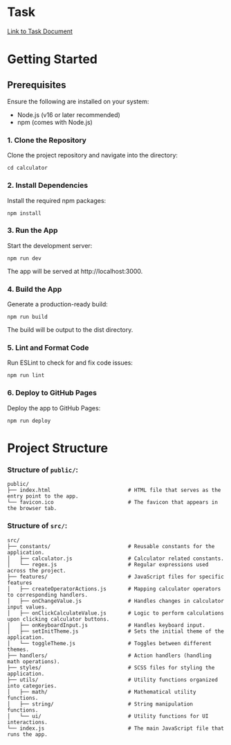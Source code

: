 # Task

[Link to Task Document](https://docs.google.com/document/d/1zpXXeSae-BlcxPKgw3DhxZA92cspVailrPYoaXSYrW8)

# Getting Started

## Prerequisites

Ensure the following are installed on your system:

- Node.js (v16 or later recommended)
- npm (comes with Node.js)

### 1. Clone the Repository

Clone the project repository and navigate into the directory:

```git clone <https://github.com/ValeriaKliui/calculator-Innowise>
cd calculator
```

### 2. Install Dependencies

Install the required npm packages:

```
npm install
```

### 3. Run the App

Start the development server:

```
npm run dev
```

The app will be served at http://localhost:3000.

### 4. Build the App

Generate a production-ready build:

```
npm run build
```

The build will be output to the dist directory.

### 5. Lint and Format Code

Run ESLint to check for and fix code issues:

```
npm run lint
```

### 6. Deploy to GitHub Pages

Deploy the app to GitHub Pages:

```
npm run deploy
```

# Project Structure

### Structure of `public/`:

```plaintext
public/
├── index.html                         # HTML file that serves as the entry point to the app.
└── favicon.ico                        # The favicon that appears in the browser tab.
```

### Structure of `src/`:

```plaintext
src/
├── constants/                         # Reusable constants for the application.
│   ├── calculator.js                  # Calculator related constants.
│   └── regex.js                       # Regular expressions used across the project.
├── features/                          # JavaScript files for specific features
│   ├── createOperatorActions.js       # Mapping calculator operators to corresponding handlers.
│   ├── onChangeValue.js               # Handles changes in calculator input values.
│   ├── onClickCalculateValue.js       # Logic to perform calculations upon clicking calculator buttons.
│   ├── onKeyboardInput.js             # Handles keyboard input.
│   ├── setInitTheme.js                # Sets the initial theme of the application.
│   └── toggleTheme.js                 # Toggles between different themes.
├── handlers/                          # Action handlers (handling math operations).
├── styles/                            # SCSS files for styling the application.
├── utils/                             # Utility functions organized into categories.
│   ├── math/                          # Mathematical utility functions.
│   ├── string/                        # String manipulation functions.
│   └── ui/                            # Utility functions for UI interactions.
└── index.js                           # The main JavaScript file that runs the app.
```
